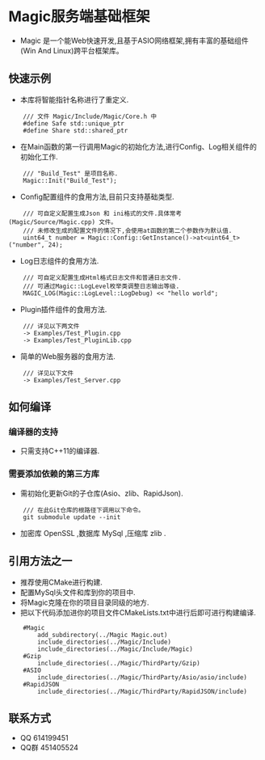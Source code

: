 <!--
 * @file: README.md
 * @Author: INotFound
 * @Date: 2020-03-16 00:33:44
 * @LastEditTime: 2020-04-06 01:24:43
 -->
# Magic服务端基础框架
* Magic 是一个能Web快速开发,且基于ASIO网络框架,拥有丰富的基础组件(Win And Linux)跨平台框架库。
## 快速示例
* 本库将智能指针名称进行了重定义.
```
    /// 文件 Magic/Include/Magic/Core.h 中
    #define Safe std::unique_ptr
    #define Share std::shared_ptr
```
* 在Main函数的第一行调用Magic的初始化方法,进行Config、Log相关组件的初始化工作.
```
    /// "Build_Test" 是项目名称.
    Magic::Init("Build_Test");
```
* Config配置组件的食用方法,目前只支持基础类型.
```
    /// 可自定义配置生成Json 和 ini格式的文件.具体常考 (Magic/Source/Magic.cpp) 文件。
    /// 未修改生成的配置文件的情况下,会使用at函数的第二个参数作为默认值.
    uint64_t number = Magic::Config::GetInstance()->at<uint64_t>("number", 24);
```
* Log日志组件的食用方法.
```
    /// 可自定义配置生成Html格式日志文件和普通日志文件.
    /// 可通过Magic::LogLevel枚举类调整日志输出等级.
    MAGIC_LOG(Magic::LogLevel::LogDebug) << "hello world";
```
* Plugin插件组件的食用方法.
```
    /// 详见以下两文件 
    -> Examples/Test_Plugin.cpp
    -> Examples/Test_PluginLib.cpp
```
* 简单的Web服务器的食用方法.
```
    /// 详见以下文件 
    -> Examples/Test_Server.cpp
```
## 如何编译
### 编译器的支持
* 只需支持C++11的编译器.
### 需要添加依赖的第三方库
* 需初始化更新Git的子仓库(Asio、zlib、RapidJson).
```
    /// 在此Git仓库的根路径下调用以下命令。
    git submodule update --init
```
* 加密库 OpenSSL ,数据库 MySql ,压缩库 zlib .
## 引用方法之一
* 推荐使用CMake进行构建.
* 配置MySql头文件和库到你的项目中.
* 将Magic克隆在你的项目目录同级的地方.
* 把以下代码添加进你的项目文件CMakeLists.txt中进行后即可进行构建编译.
```
    #Magic
        add_subdirectory(../Magic Magic.out)
        include_directories(../Magic/Include)
        include_directories(../Magic/Include/Magic)
    #Gzip
        include_directories(../Magic/ThirdParty/Gzip)
    #ASIO
        include_directories(../Magic/ThirdParty/Asio/asio/include)
    #RapidJSON
        include_directories(../Magic/ThirdParty/RapidJSON/include)
```

## 联系方式
* QQ 614199451  
* QQ群 451405524
